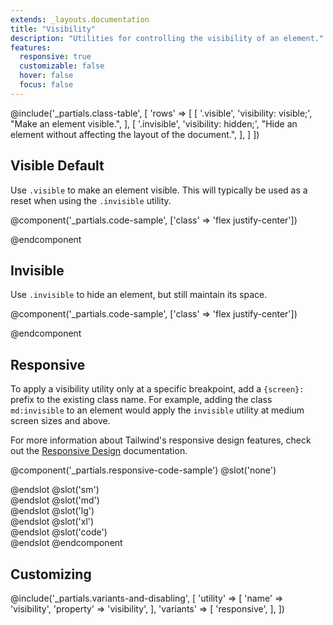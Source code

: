 ```yaml
---
extends: _layouts.documentation
title: "Visibility"
description: "Utilities for controlling the visibility of an element."
features:
  responsive: true
  customizable: false
  hover: false
  focus: false
---
```


@include('_partials.class-table', [
  'rows' => [
    [
      '.visible',
      'visibility: visible;',
      "Make an element visible.",
    ],
    [
      '.invisible',
      'visibility: hidden;',
      "Hide an element without affecting the layout of the document.",
    ],
  ]
])

## Visible <span class="ml-2 font-semibold text-grey-dark text-sm uppercase tracking-wide">Default</span>

Use `.visible` to make an element visible. This will typically be used as a reset when using the `.invisible` utility.

@component('_partials.code-sample', ['class' => 'flex justify-center'])
<div class="visible bg-gray-400 w-24 h-24 rounded-full"></div>
@endcomponent

## Invisible

Use `.invisible` to hide an element, but still maintain its space.

@component('_partials.code-sample', ['class' => 'flex justify-center'])
<div class="invisible bg-gray-400 w-24 h-24 rounded-full"></div>
@endcomponent

## Responsive

To apply a visibility utility only at a specific breakpoint, add a `{screen}:` prefix to the existing class name. For example, adding the class `md:invisible` to an element would apply the `invisible` utility at medium screen sizes and above.

For more information about Tailwind's responsive design features, check out the [Responsive Design](/docs/responsive-design) documentation.

@component('_partials.responsive-code-sample')
@slot('none')
<div class="flex justify-center">
  <div class="visible bg-gray-400 w-24 h-24 rounded-full"></div>
</div>
@endslot
@slot('sm')
<div class="flex justify-center">
  <div class="invisible bg-gray-400 w-24 h-24 rounded-full"></div>
</div>
@endslot
@slot('md')
<div class="flex justify-center">
  <div class="visible bg-gray-400 w-24 h-24 rounded-full"></div>
</div>
@endslot
@slot('lg')
<div class="flex justify-center">
  <div class="invisible bg-gray-400 w-24 h-24 rounded-full"></div>
</div>
@endslot
@slot('xl')
<div class="flex justify-center">
  <div class="visible bg-gray-400 w-24 h-24 rounded-full"></div>
</div>
@endslot
@slot('code')
<div class="none:visible sm:invisible md:visible lg:invisible xl:visible ..."></div>
@endslot
@endcomponent

## Customizing

@include('_partials.variants-and-disabling', [
    'utility' => [
        'name' => 'visibility',
        'property' => 'visibility',
    ],
    'variants' => [
        'responsive',
    ],
])
